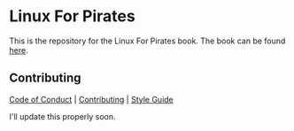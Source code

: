 # Linux For Pirates

This is the repository for the Linux For Pirates book. The book can be found [here](index.md).

<!-- START doctoc generated TOC please keep comment here to allow auto update -->
<!-- DON'T EDIT THIS SECTION, INSTEAD RE-RUN doctoc TO UPDATE -->



<!-- END doctoc generated TOC please keep comment here to allow auto update -->

## Contributing

[Code of Conduct](https://github.com/loftwah/linux-for-pirates/blob/main/CODE_OF_CONDUCT.md) | [Contributing](https://github.com/loftwah/linux-for-pirates/blob/main/CONTRIBUTING.md) | [Style Guide](https://github.com/loftwah/linux-for-pirates/blob/main/STYLE_GUIDE.md)

I'll update this properly soon.
